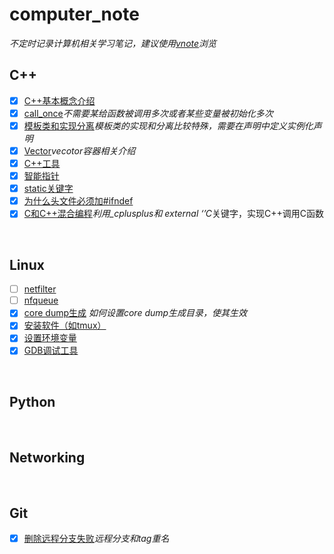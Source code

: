# computer_note

*不定时记录计算机相关学习笔记，建议使用[vnote](https://github.com/vnotex/vnote)浏览*
<br />

## C++
 * [x] [C++基本概念介绍](C++/C++基本概念.md)
 * [x] [call_once](C++/call_once.md)*不需要某给函数被调用多次或者某些变量被初始化多次* 
 * [x] [模板类和实现分离](C++/模板类和实现分离.md)*模板类的实现和分离比较特殊，需要在声明中定义实例化声明*
 * [x] [Vector](C++/vector.md)*vecotor容器相关介绍*
 * [x] [C++工具](C++/C++工具.md)
 * [x] [智能指针](C++/智能指针.md)
 * [x] [static关键字](C++/statics关键字.md)
 * [x] [为什么头文件必须加#ifndef](C++/为什么文件头必须加ifndef.md)
 * [x] [C和C++混合编程](C++/C和C++混合编程.md)*利用_cplusplus和 external ‘’C*关键字，实现C++调用C函数
<br />

## Linux
 * [ ] [netfilter](Linux/netfilter.md)
 * [ ] [nfqueue](Linux/nfqueue.md)
 * [x] [core dump生成](Linux/core_dump生成.md) *如何设置core dump生成目录，使其生效*
 * [x] [安装软件（如tmux）](Linux/安装软件(tmux).md)
 * [x] [设置环境变量](Linux/环境变量.md)
 * [x] [GDB调试工具](Linux/GDB调试工具.md)
<br />

## Python
<br />

## Networking
<br />

## Git
 * [x] [删除远程分支失败](Git/删除远程分支失败.md)*远程分支和tag重名*
 <br />
